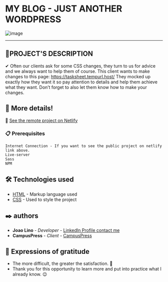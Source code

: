 # MY BLOG - JUST ANOTHER WORDPRESS
![image](https://user-images.githubusercontent.com/79695824/201293991-2ded15de-561c-471e-9804-d0a6efbfebe5.png)


---
## 🎯PROJECT'S DESCRIPTION 
✔ Often our clients ask for some CSS changes, they turn to us for advice and we
always want to help them of course. This client wants to make changes to this page: https://tasksheet.tempurl.host/
They mocked up exactly how they want it so pay attention to details and help them
achieve what they want. Don’t forget to also let them know how to make your changes.

## 🚀 More details!

📲 <a href="https://my-blog-challenge.netlify.app/" target="_blank">See the remote project on Netlify</a>


### 📋 Prerequisites

```
Internet Connection - If you want to see the public project on netlify link above.
Live-server
Sass
NPM
```
## 🛠️ Technologies used

- [HTML](https://www.w3schools.com/html/) - Markup language used
- [CSS](https://www.w3schools.com/css/) - Used to style the project

## ✒️ authors

- **Joao Lino** - _Developer_ - <a href="https://www.linkedin.com/in/joao-lino-adao-manuel-643bb31ba/" target="_blank">LinkedIn Profile contact me</a>
- **CampusPress** - _Client_ - <a href="https://campuspress.com/" target="_blank">CampusPress</a>

## 🎁 Expressions of gratitude

- The more difficult, the greater the satisfaction. 🙌
- Thank you for this opportunity to learn more and put into practice what I already know. 😉
